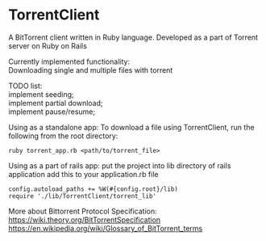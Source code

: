TorrentClient
=============

A BitTorrent client written in Ruby language. Developed as a part of Torrent server on Ruby on Rails

Currently implemented functionality:<br>
Downloading single and multiple files with torrent

TODO list:<br>
implement seeding;<br>
implement partial download;<br>
implement pause/resume;

Using as a standalone app:
To download a file using TorrentClient, run the following from the root directory:

```
ruby torrent_app.rb <path/to/torrent_file> 
```

Using as a part of rails app: 
put the project into lib directory of rails application
add this to your application.rb file
```
config.autoload_paths += %W(#{config.root}/lib)
require './lib/TorrentClient/torrent_lib'
```

More about Bittorrent Protocol Specification:
https://wiki.theory.org/BitTorrentSpecification
https://en.wikipedia.org/wiki/Glossary_of_BitTorrent_terms